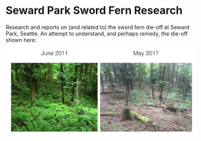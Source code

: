 # Seward Park Sword Fern Research
Research and reports on (and related to) the sword fern die-off at
Seward Park, Seattle.   An attempt to understand, and perhaps remedy,
the die-off shown here:


![alt tag](https://raw.githubusercontent.com/paul-shannon/sewardParkSwordFernResearch/master/docs/swordFernBeforeAndAfterHatcheryHollow.png)


